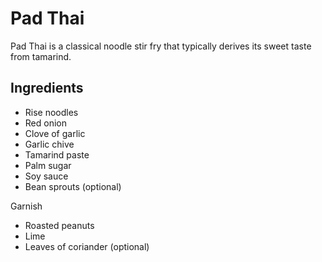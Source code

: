 # Pad Thai

Pad Thai is a classical noodle stir fry that typically derives its sweet taste
from tamarind.

## Ingredients

- Rise noodles
- Red onion
- Clove of garlic
- Garlic chive
- Tamarind paste
- Palm sugar
- Soy sauce
- Bean sprouts (optional)

Garnish

- Roasted peanuts
- Lime
- Leaves of coriander (optional)
